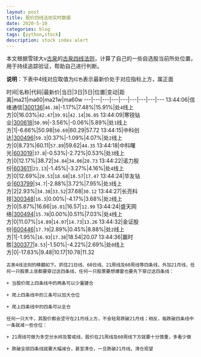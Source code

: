 ```yaml
---
layout: post
title: 股价四线法则实时数据
date: 2020-5-10
categories: blog
tags: [python,stock]
description: stock index alert
---
```



本文根据雪球大v[古泉](https://xueqiu.com/u/7148646888)的[古泉四线法则](https://xueqiu.com/7148646888/130498192)，计算了自己的一些自选股当前所处位置，用于持续追踪验证，帮助自己进行判断。

**说明**：下表中4线对应取值为`红色`表示最新价处于对应指标上方，属正面

时间|名称|代码|最新价|当日|3日|5日|位置|变动|距离|ma21|ma60|ma21w|ma60w
---|---|---|---|---|---|---|---|---
13:44:06|信维通信|[300136](https://xueqiu.com/S/SZ300136)|`46.38`|-1.17%|7.48%|15.91%|处`4`线上方|0|16.03%|`42.47`|`39.91`|`42.14`|`36.05`
13:44:09|寒锐钴业|[300618](https://xueqiu.com/S/SZ300618)|`50.99`|-3.56%|-0.06%|5.89%|处`1`线上方|1|-6.66%|50.98|`50.69`|60.29|57.72
13:44:15|中科创达|[300496](https://xueqiu.com/S/SZ300496)|`59.3`|0.37%|-1.09%|4.07%|处`2`线上方|0|8.73%|60.11|`57.89`|59.62|`44.35`
13:44:18|中科曙光|[603019](https://xueqiu.com/S/SH603019)|`37.8`|-0.53%|-2.72%|0.53%|处`3`线上方|0|12.17%|38.72|`34.84`|`34.06`|`28.73`
13:44:22|诺力股份|[603611](https://xueqiu.com/S/SH603611)|`21.13`|-1.45%|-3.27%|4.16%|处`4`线上方|0|12.69%|`20.53`|`18.68`|`18.57`|`17.47`
13:44:24|华友钴业|[603799](https://xueqiu.com/S/SH603799)|`34.7`|-2.88%|3.72%|7.95%|处`3`线上方|2|2.93%|`34.38`|`33.52`|37.68|`30.12`
13:44:27|长亮科技|[300348](https://xueqiu.com/S/SZ300348)|`16.3`|0.00%|-4.17%|3.68%|处`2`线上方|0|5.87%|16.66|`16.01`|16.57|`12.99`
13:44:24|盛天网络|[300494](https://xueqiu.com/S/SZ300494)|`15.78`|0.00%|0.51%|7.03%|处`4`线上方|0|11.07%|`14.89`|`14.07`|`14.73`|`13.26`
13:44:32|金证股份|[600446](https://xueqiu.com/S/SH600446)|`17.79`|2.89%|0.45%|8.88%|处`2`线上方|1|-1.95%|`16.93`|`17.38`|18.54|20.07
13:44:36|赢时胜|[300377](https://xueqiu.com/S/SZ300377)|`8.53`|-1.50%|-4.22%|2.69%|处`0`线上方|0|-17.83%|9.48|10.17|10.78|11.32

```
古泉4线法则的精髓如下。抓住21日线、60日线、21周线及60周线等四条线，外加21月线，任何一只股票上涨都要穿过这四条线，任何一只股票要想爆雷也要先下穿过这四条线：

+ 当股价爬上四条线中的两条可以少量建仓

+ 爬上四条线中的三条可以加大仓位

+ 爬上四条线中的四条可以全仓

任何一只大牛，其股价都会坚守在21月线上方，不会轻易跌破21月线；相反，每跌破四条线中一条就减一些仓位：

+ 21周线可做为多空分水岭及警戒线，股价在21周线及60周线下方就要十分慎重，多看少做

+ 跌破全部四条线就要大幅减仓，甚至清仓，一旦跌破21月线，清仓观望
```